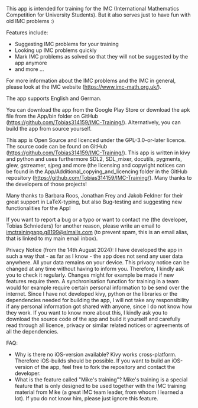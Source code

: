 This app is intended for training for the IMC (International Mathematics Competition for University Students). But it also serves just to have fun with old IMC problems :)

Features include:
- Suggesting IMC problems for your training
- Looking up IMC problems quickly
- Mark IMC problems as solved so that they will not be suggested by the app anymore
- and more ...

For more information about the IMC problems and the IMC in general, please look at the IMC website (https://www.imc-math.org.uk/).

The app supports English and German.

You can download the app from the Google Play Store or download the apk file from the App/bin folder on GitHub (https://github.com/Tobias314159/IMC-Training/). Alternatively, you can build the app from source yourself.

This app is Open Source and licenced under the GPL-3.0-or-later licence. The source code can be found on GitHub (https://github.com/Tobias314159/IMC-Training/). This app is written in kivy and python and uses furthermore SDL2, SDL_mixer, docutils, pygments, glew, gstreamer, sjpeg and more (the licensing and copyright notices can be found in the App/Additional_copying_and_licencing folder in the GitHub repository (https://github.com/Tobias314159/IMC-Training/). Many thanks to the developers of those projects!

Many thanks to Barbara Roos, Jonathan Frey and Jakob Feldner for their great support in LaTeX-typing, but also Bug-testing and suggesting new functionalities for the App!

If you want to report a bug or a typo or want to contact me (the developer, Tobias Schnieders) for another reason, please write an email to imctrainingapp.g8199@slmails.com (to prevent spam, this is an email alias, that is linked to my main email inbox).

Privacy Notice (from the 14th August 2024): I have developed the app in such a way that - as far as I know - the app does not send any user data anywhere. All your data remains on your device. This privacy notice can be changed at any time without having to inform you. Therefore, I kindly ask you to check it regularly. Changes might for example be made if new features require them. A synchronisation function for training in a team would for example require certain personal information to be send over the internet. Since I have not developed kivy, python or the libraries or the dependencies needed for building the app, I will not take any responsibility if any personal information got shared with anyone, since I do not know how they work. If you want to know more about this, I kindly ask you to download the source code of the app and build it yourself and carefully read through all licence, privacy or similar related notices or agreements of all the dependencies.

FAQ:
- Why is there no iOS-version available?
Kivy works cross-platform. Therefore iOS-builds should be possible. If you want to build an iOS-version of the app, feel free to fork the repository and contact the developer.
- What is the feature called "Mike's training"?
Mike's training is a special feature that is only designed to be used together with the IMC training material from Mike (a great IMC team leader, from whoom I learned a lot). If you do not know him, please just ignore this feature.
